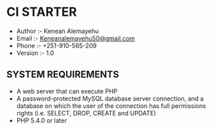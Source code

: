 CI STARTER
==========

* Author  :- Kenean Alemayehu
* Email   :- Keneanalemayehu50@gmail.com
* Phone   :- +251-910-565-209
* Version :- 1.0

SYSTEM REQUIREMENTS
-------------------
* A web server that can execute PHP
* A password-protected MySQL database server connection, 
  and a database on which the user of the  connection has 
  full permissions rights (i.e. SELECT, DROP, CREATE and UPDATE)
* PHP 5.4.0 or later
 